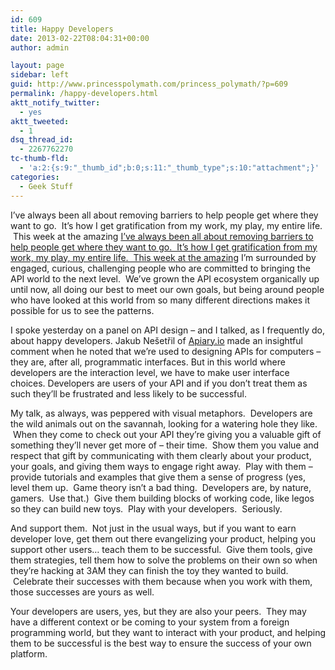 ```yaml
---
id: 609
title: Happy Developers
date: 2013-02-22T08:04:31+00:00
author: admin

layout: page
sidebar: left
guid: http://www.princesspolymath.com/princess_polymath/?p=609
permalink: /happy-developers.html
aktt_notify_twitter:
  - yes
aktt_tweeted:
  - 1
dsq_thread_id:
  - 2267762270
tc-thumb-fld:
  - 'a:2:{s:9:"_thumb_id";b:0;s:11:"_thumb_type";s:10:"attachment";}'
categories:
  - Geek Stuff
---
```

I&#8217;ve always been all about removing barriers to help people get where they want to go.  It&#8217;s how I get gratification from my work, my play, my entire life.  This week at the amazing [I&#8217;ve always been all about removing barriers to help people get where they want to go.  It&#8217;s how I get gratification from my work, my play, my entire life.  This week at the amazing](http://www.apistrategyconference.com) I&#8217;m surrounded by engaged, curious, challenging people who are committed to bringing the API world to the next level.  We&#8217;ve grown the API ecosystem organically up until now, all doing our best to meet our own goals, but being around people who have looked at this world from so many different directions makes it possible for us to see the patterns.

I spoke yesterday on a panel on API design &#8211; and I talked, as I frequently do, about happy developers. Jakub Nešetřil of [Apiary.io](http://apiary.io) made an insightful comment when he noted that we&#8217;re used to designing APIs for computers &#8211; they are, after all, programmatic interfaces. But in this world where developers are the interaction level, we have to make user interface choices. Developers are users of your API and if you don&#8217;t treat them as such they&#8217;ll be frustrated and less likely to be successful.

My talk, as always, was peppered with visual metaphors.  Developers are the wild animals out on the savannah, looking for a watering hole they like.  When they come to check out your API they&#8217;re giving you a valuable gift of something they&#8217;ll never get more of &#8211; their time.  Show them you value and respect that gift by communicating with them clearly about your product, your goals, and giving them ways to engage right away.  Play with them &#8211; provide tutorials and examples that give them a sense of progress (yes, level them up.  Game theory isn&#8217;t a bad thing.  Developers are, by nature, gamers.  Use that.)  Give them building blocks of working code, like legos so they can build new toys.  Play with your developers.  Seriously.

And support them.  Not just in the usual ways, but if you want to earn developer love, get them out there evangelizing your product, helping you support other users&#8230; teach them to be successful.  Give them tools, give them strategies, tell them how to solve the problems on their own so when they&#8217;re hacking at 3AM they can finish the toy they wanted to build.  Celebrate their successes with them because when you work with them, those successes are yours as well.

Your developers are users, yes, but they are also your peers.  They may have a different context or be coming to your system from a foreign programming world, but they want to interact with your product, and helping them to be successful is the best way to ensure the success of your own platform.